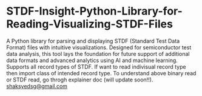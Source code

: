 # STDF-Insight-Python-Library-for-Reading-Visualizing-STDF-Files
A Python library for parsing and displaying STDF (Standard Test Data Format) files with intuitive visualizations. Designed for semiconductor test data analysis, this tool lays the foundation for future support of additional data formats and advanced analytics using AI and machine learning.
Supports all record types of STDF.
If want to read indivisual record type then import class of intended record type.
To understand above binary read or STDF read, go throgh explainer doc (will update soon!!).
shaksyedsg@gmail.com
